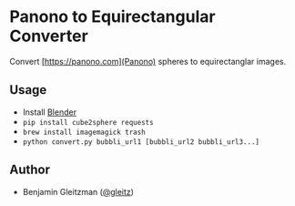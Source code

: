 Panono to Equirectangular Converter
========================

Convert [https://panono.com](Panono) spheres to equirectanglar images.

Usage
-----

*  Install [Blender](https://www.blender.org/)
*  `pip install cube2sphere requests`
*  `brew install imagemagick trash`
*  `python convert.py bubbli_url1 [bubbli_url2 bubbli_url3...]`


Author
------

*  Benjamin Gleitzman ([@gleitz](http://gleitzman.com))
